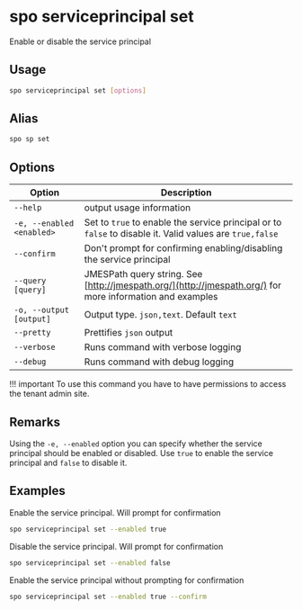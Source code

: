 # spo serviceprincipal set

Enable or disable the service principal

## Usage

```sh
spo serviceprincipal set [options]
```

## Alias

```sh
spo sp set
```

## Options

Option|Description
------|-----------
`--help`|output usage information
`-e, --enabled <enabled>`|Set to `true` to enable the service principal or to `false` to disable it. Valid values are `true,false`
`--confirm`|Don't prompt for confirming enabling/disabling the service principal
`--query [query]`|JMESPath query string. See [http://jmespath.org/](http://jmespath.org/) for more information and examples
`-o, --output [output]`|Output type. `json,text`. Default `text`
`--pretty`|Prettifies `json` output
`--verbose`|Runs command with verbose logging
`--debug`|Runs command with debug logging

!!! important
    To use this command you have to have permissions to access the tenant admin site.

## Remarks

Using the `-e, --enabled` option you can specify whether the service principal should be enabled or disabled. Use `true` to enable the service principal and `false` to disable it.

## Examples

Enable the service principal. Will prompt for confirmation

```sh
spo serviceprincipal set --enabled true
```

Disable the service principal. Will prompt for confirmation

```sh
spo serviceprincipal set --enabled false
```

Enable the service principal without prompting for confirmation

```sh
spo serviceprincipal set --enabled true --confirm
```